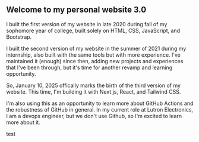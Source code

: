 ## Welcome to my personal website 3.0 ##

I built the first version of my website in late 2020 during fall of my sophomore year of college, built solely on HTML, CSS,
JavaScript, and Bootstrap. 

I built the second version of my website in the summer of 2021 during my internship, also built with
the same tools but with more experience. I've maintained it (enough) since then, adding new projects and experiences that I've
been through, but it's time for another revamp and learning opportunity. 

So, January 10, 2025 offically marks the birth of the third version of my website. This time, I'm building it with Next.js, React, and Tailwind CSS.

I'm also using this as an opportunity to learn more about GitHub Actions and the robustness of GitHub in general. In my current role at Lutron Electronics, I am a devops engineer, but we don't use Github, so I'm excited to learn more about it.

test
